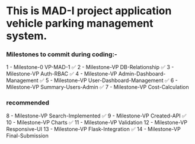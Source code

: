 # This is MAD-I project application vehicle parking management system.


### Milestones to commit during coding:-

1 - Milestone-0 VP-MAD-1 ✅
2 - Milestone-VP DB-Relationship ✅
3 - Milestone-VP Auth-RBAC ✅
4 - Milestone-VP Admin-Dashboard-Management ✅
5 - Milestone-VP User-Dashboard-Management ✅
6 - Milestone-VP Summary-Users-Admin ✅
7 - Milestone-VP Cost-Calculation

### recommended

8 - Milestone-VP Search-Implemented ✅
9 - Milestone-VP Created-API ✅
10 - Milestone-VP Charts ✅
11 - Milestone-VP Validation
12 - Milestone-VP Responsive-UI
13 - Milestone-VP Flask-Integration ✅
14 - Milestone-VP Final-Submission